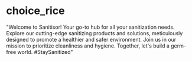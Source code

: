 # choice_rice
"Welcome to Sanitisor! Your go-to hub for all your sanitization needs. Explore our cutting-edge sanitizing products and solutions, meticulously designed to promote a healthier and safer environment. Join us in our mission to prioritize cleanliness and hygiene. Together, let's build a germ-free world. #StaySanitized"
